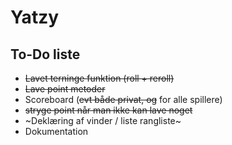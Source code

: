 # Yatzy

## To-Do liste
* ~~Lavet terninge funktion (roll + reroll)~~
* ~~Lave point metoder~~
* Scoreboard (~~evt både privat, og~~ for alle spillere)
* ~~stryge point når man ikke kan lave noget~~
* ~Deklæring af vinder / liste rangliste~
* Dokumentation
